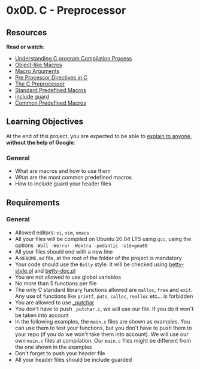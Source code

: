 0x0D. C - Preprocessor
======================

Resources
---------

**Read or watch**:

-   [Understanding C program Compilation Process](https://alx-intranet.hbtn.io/rltoken/73Xp4zJlc-orfeEzmlYVDg "Understanding C program Compilation Process")
-   [Object-like Macros](https://alx-intranet.hbtn.io/rltoken/kaqIw352MSJ8xoi1xU09ZA "Object-like Macros")
-   [Macro Arguments](https://alx-intranet.hbtn.io/rltoken/wcQZzunlgjepxExZFc2ORQ "Macro Arguments")
-   [Pre Processor Directives in C](https://alx-intranet.hbtn.io/rltoken/S4zfCHzg82fUAxdt8_SaZQ "Pre Processor Directives in C")
-   [The C Preprocessor](https://alx-intranet.hbtn.io/rltoken/G33GiOIZofiIN4Tx9_acbQ "The C Preprocessor")
-   [Standard Predefined Macros](https://alx-intranet.hbtn.io/rltoken/0OYhpL2cJfsIMBWhTuZsAA "Standard Predefined Macros")
-   [include guard](https://alx-intranet.hbtn.io/rltoken/oF2vgIZNePdU965jCEZLHA "include guard")
-   [Common Predefined Macros](https://alx-intranet.hbtn.io/rltoken/ROl5xAMKX-JpenEqmf7FnQ "Common Predefined Macros")

Learning Objectives
-------------------

At the end of this project, you are expected to be able to [explain to anyone](https://alx-intranet.hbtn.io/rltoken/OnMlvyxq0Mzr-7GHRPI9tQ "explain to anyone"), **without the help of Google**:

### General

-   What are macros and how to use them
-   What are the most common predefined macros
-   How to include guard your header files

Requirements
------------

### General

-   Allowed editors: `vi`, `vim`, `emacs`
-   All your files will be compiled on Ubuntu 20.04 LTS using `gcc`, using the options `-Wall -Werror -Wextra -pedantic -std=gnu89`
-   All your files should end with a new line
-   A `README.md` file, at the root of the folder of the project is mandatory
-   Your code should use the `Betty` style. It will be checked using [betty-style.pl](https://github.com/holbertonschool/Betty/blob/master/betty-style.pl "betty-style.pl") and [betty-doc.pl](https://github.com/holbertonschool/Betty/blob/master/betty-doc.pl "betty-doc.pl")
-   You are not allowed to use global variables
-   No more than 5 functions per file
-   The only C standard library functions allowed are `malloc`, `free` and `exit`. Any use of functions like `printf`, `puts`, `calloc`, `realloc` etc... is forbidden
-   You are allowed to use [_putchar](https://github.com/holbertonschool/_putchar.c/blob/master/_putchar.c "_putchar")
-   You don't have to push `_putchar.c`, we will use our file. If you do it won't be taken into account
-   In the following examples, the `main.c` files are shown as examples. You can use them to test your functions, but you don't have to push them to your repo (if you do we won't take them into account). We will use our own `main.c` files at compilation. Our `main.c` files might be different from the one shown in the examples
-   Don't forget to push your header file
-   All your header files should be include guarded